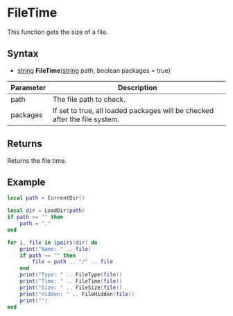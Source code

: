 # FileTime

This function gets the size of a file.

## Syntax

- [string](https://www.lua.org/manual/5.4/manual.html#6.4.1) **FileTime**([string](https://www.lua.org/manual/5.4/manual.html#6.4.1) path, boolean packages = true)

| Parameter | Description |
|---|---|
| path | The file path to check. |
| packages | If set to true, all loaded packages will be checked after the file system. |

## Returns

Returns the file time.

## Example
```lua
local path = CurrentDir()

local dir = LoadDir(path)
if path == "" then
    path = "."
end

for i, file in ipairs(dir) do
    print("Name: " .. file)
    if path ~= "" then
        file = path .. "/" .. file
    end
    print("Type: " .. FileType(file))
    print("Time: " .. FileTime(file))
    print("Size: " .. FileSize(file))
    print("Hidden: " .. FileHidden(file))
    print("")
end
```
